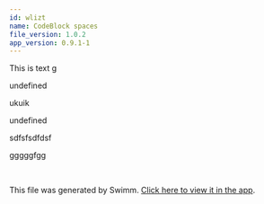 ```yaml
---
id: wlizt
name: CodeBlock spaces
file_version: 1.0.2
app_version: 0.9.1-1
---
```


This is text g



undefined


ukuik



undefined

sdfsfsdfdsf

gggggfgg




<br/>

This file was generated by Swimm. [Click here to view it in the app](http://localhost:5000/repos/Z2l0aHViJTNBJTNBc3Rva2Utd2VhdGhlciUzQSUzQUFkZGllQ29oZW4=/docs/wlizt).